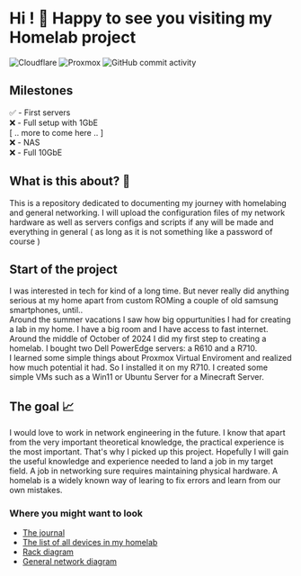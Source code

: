 # Hi ! 👋 Happy to see you visiting my Homelab project
![Cloudflare](https://img.shields.io/badge/Cloudflare-F38020?style=for-the-badge&logo=Cloudflare&logoColor=white)
![Proxmox](https://img.shields.io/badge/proxmox-proxmox?style=for-the-badge&logo=proxmox&logoColor=%23E57000&labelColor=%232b2a33&color=%232b2a33)
![GitHub commit activity](https://img.shields.io/github/commit-activity/t/AndreansxTech/Homelab-2025?style=for-the-badge&logo=github)

## Milestones

✅ - First servers </br>
❌ - Full setup with 1GbE </br>
[ .. more to come here .. ] </br>
❌ - NAS </br>
❌ - Full 10GbE </br>


## What is this about? 🧐
   This is a repository dedicated to documenting my journey with homelabing and general networking. I will upload the configuration files of my network hardware as well as servers configs and scripts if any will be made and everything in general ( as long as it is not something like a password of course )

## Start of the project
   I was interested in tech for kind of a long time. But never really did anything serious at my home apart from custom ROMing a couple of old samsung smartphones, until.. </br>
   Around the summer vacations I saw how big oppurtunities I had for creating a lab in my home. I have a big room and I have access to fast internet. Around the middle of October of 2024 I did my first step to creating a homelab. I bought two Dell PowerEdge servers: a R610 and a R710. </br>
   I learned some simple things about Proxmox Virtual Enviroment and realized how much potential it had. So I installed it on my R710. I created some simple VMs such as a Win11 or Ubuntu Server for a Minecraft Server.

## The goal 📈
   I would love to work in network engineering in the future. I know that apart from the very important theoretical knowledge, the practical experience is the most important. That's why I picked up this project. Hopefully I will gain the useful knowledge and experience needed to land a job in my target field. A job in networking sure requires maintaining physical hardware. A homelab is a widely known way of learing to fix errors and learn from our own mistakes. 


### Where you might want to look
- [The journal](https://github.com/AndreansxTech/My-homelab/blob/main/docs/journal.md)
- [The list of all devices in my homelab](https://github.com/AndreansxTech/Homelab-2025/blob/main/Inventory/devices.md)
- [Rack diagram](https://github.com/AndreansxTech/Homelab-2025/blob/main/Inventory/rack-diagram-placeholder)
- [General network diagram](https://github.com/AndreansxTech/My-homelab/blob/main/docs/general-network-topology.png)
